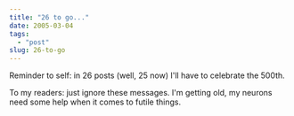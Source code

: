 ```yaml
---
title: "26 to go..."
date: 2005-03-04
tags: 
  - "post"
slug: 26-to-go
---
```


Reminder to self: in 26 posts (well, 25 now) I'll have to celebrate the 500th.

To my readers: just ignore these messages. I'm getting old, my neurons need some help when it comes to futile things.
